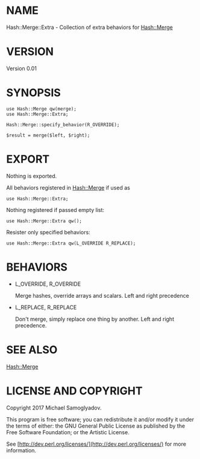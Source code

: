 # NAME

Hash::Merge::Extra - Collection of extra behaviors for [Hash::Merge](https://metacpan.org/pod/Hash::Merge)

# VERSION

Version 0.01

# SYNOPSIS

    use Hash::Merge qw(merge);
    use Hash::Merge::Extra;

    Hash::Merge::specify_behavior(R_OVERRIDE);

    $result = merge($left, $right);

# EXPORT

Nothing is exported.

All behaviors registered in [Hash::Merge](https://metacpan.org/pod/Hash::Merge) if used as

    use Hash::Merge::Extra;

Nothing registered if passed empty list:

    use Hash::Merge::Extra qw();

Resister only specified behaviors:

    use Hash::Merge::Extra qw(L_OVERRIDE R_REPLACE);

# BEHAVIORS

- L\_OVERRIDE, R\_OVERRIDE

    Merge hashes, override arrays and scalars. Left and right precedence

- L\_REPLACE, R\_REPLACE

    Don't merge, simply replace one thing by another. Left and right precedence.

# SEE ALSO

[Hash::Merge](https://metacpan.org/pod/Hash::Merge)

# LICENSE AND COPYRIGHT

Copyright 2017 Michael Samoglyadov.

This program is free software; you can redistribute it and/or modify it
under the terms of either: the GNU General Public License as published
by the Free Software Foundation; or the Artistic License.

See [http://dev.perl.org/licenses/](http://dev.perl.org/licenses/) for more information.
